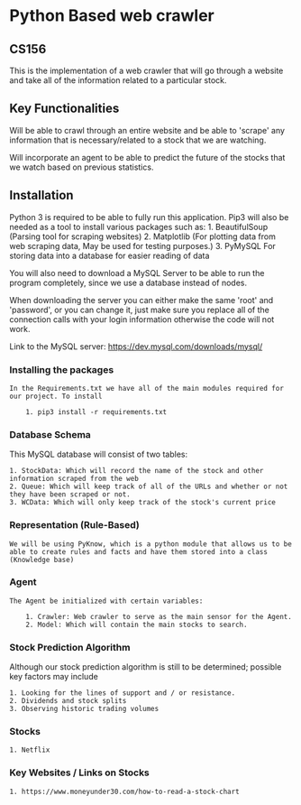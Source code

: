 # Python Based web crawler

## CS156 

This is the implementation of a web crawler that will go through a website and take all of the information related to a particular stock.


## Key Functionalities

Will be able to crawl through an entire website and be able to 'scrape' any information that is necessary/related to a stock that we are watching.

Will incorporate an agent to be able to predict the future of the stocks that we watch based on previous statistics.



## Installation

Python 3 is required to be able to fully run this application.
Pip3 will also be needed as a tool to install various packages such as:
	1. BeautifulSoup (Parsing tool for scraping websites)
	2. Matplotlib (For plotting data from web scraping data, May be used for testing purposes.)
	3. PyMySQL For storing data into a database for easier reading of data


You will also need to download a MySQL Server to be able to run the program completely, since we use a database instead of nodes.

When downloading the server you can either make the same 'root' and 'password', or you can change it, just make sure you replace
all of the connection calls with your login information otherwise the code will not work.

Link to the MySQL server: https://dev.mysql.com/downloads/mysql/


### Installing the packages
	
	In the Requirements.txt we have all of the main modules required for our project. To install

		1. pip3 install -r requirements.txt

### Database Schema

This MySQL database will consist of two tables:

	1. StockData: Which will record the name of the stock and other information scraped from the web
	2. Queue: Which will keep track of all of the URLs and whether or not they have been scraped or not.
	3. WCData: Which will only keep track of the stock's current price


### Representation (Rule-Based)

	We will be using PyKnow, which is a python module that allows us to be able to create rules and facts and have them stored into a class (Knowledge base)

### Agent

	The Agent be initialized with certain variables:

		1. Crawler: Web crawler to serve as the main sensor for the Agent.
		2. Model: Which will contain the main stocks to search.

### Stock Prediction Algorithm

Although our stock prediction algorithm is still to be determined; possible key factors may include

	1. Looking for the lines of support and / or resistance.
	2. Dividends and stock splits
	3. Observing historic trading volumes

### Stocks

	1. Netflix



### Key Websites / Links on Stocks

	1. https://www.moneyunder30.com/how-to-read-a-stock-chart






